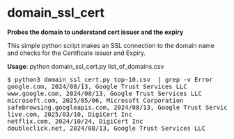 # domain_ssl_cert 

**Probes the domain to understand cert issuer and the expiry**

This simple python script makes an SSL connection to the domain name and checks for the Certificate issuer and Expiry.

**Usage**: python domain_ssl_cert.py list_of_domains.csv
<pre>
$ python3 domain_ssl_cert.py top-10.csv  | grep -v Error
google.com, 2024/08/13, Google Trust Services LLC
www.google.com, 2024/08/13, Google Trust Services LLC
microsoft.com, 2025/05/06, Microsoft Corporation
safebrowsing.googleapis.com, 2024/08/13, Google Trust Services LLC
live.com, 2025/03/10, DigiCert Inc
netflix.com, 2024/10/24, DigiCert Inc
doubleclick.net, 2024/08/13, Google Trust Services LLC
</pre>

